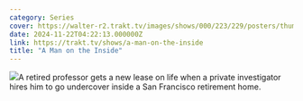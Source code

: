 ```yaml
---
category: Series
cover: https://walter-r2.trakt.tv/images/shows/000/223/229/posters/thumb/a741ac3503.jpg.webp
date: 2024-11-22T04:22:13.000000Z
link: https://trakt.tv/shows/a-man-on-the-inside
title: "A Man on the Inside"
---
```


![](https://walter-r2.trakt.tv/images/shows/000/223/229/fanarts/thumb/07150f42b4.jpg)A retired professor gets a new lease on life when a private investigator hires him to go undercover inside a San Francisco retirement home.
